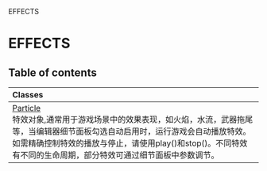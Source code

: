 EFFECTS

# EFFECTS <Badge type="tip" text="Groups" /> <Score text="EFFECTS" />

## Table of contents
| Classes |
| :-----|
| [Particle](../classes/Gameplay.Particle.md) <br> 特效对象,通常用于游戏场景中的效果表现，如火焰，水流，武器拖尾等，当编辑器细节面板勾选自动启用时，运行游戏会自动播放特效。如需精确控制特效的播放与停止，请使用play()和stop()。不同特效有不同的生命周期，部分特效可通过细节面板中参数调节。 |

